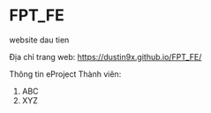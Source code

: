 # FPT_FE
website dau tien

Địa chỉ trang web: https://dustin9x.github.io/FPT_FE/

Thông tin eProject
  Thành viên:
  1. ABC
  2. XYZ
